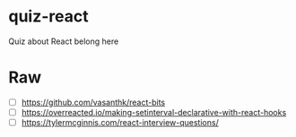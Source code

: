 # quiz-react
Quiz about React belong here

# Raw
- [ ] https://github.com/vasanthk/react-bits
- [ ] https://overreacted.io/making-setinterval-declarative-with-react-hooks
- [ ] https://tylermcginnis.com/react-interview-questions/

